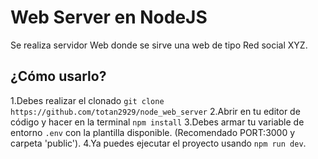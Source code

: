 # Web Server en NodeJS

Se realiza servidor Web donde se sirve una web de tipo Red social XYZ.

## ¿Cómo usarlo?


1.Debes realizar el clonado `git clone
https://github.com/totan2929/node_web_server`
2.Abrir en tu editor de código y hacer en la terminal `npm install`
3.Debes armar tu variable de entorno `.env` con la plantilla disponible. (Recomendado PORT:3000 y carpeta 'public').
4.Ya puedes ejecutar el proyecto usando `npm run dev`.
